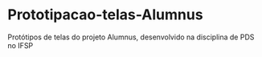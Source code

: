 # Prototipacao-telas-Alumnus
Protótipos de telas do projeto Alumnus, desenvolvido na disciplina de PDS no IFSP
